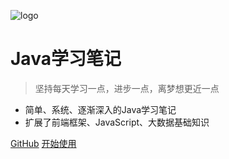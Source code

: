 ![logo](http://image.luokangyuan.com/2018-08-30-145924.png)

# Java学习笔记

> 坚持每天学习一点，进步一点，离梦想更近一点

- 简单、系统、逐渐深入的Java学习笔记
- 扩展了前端框架、JavaScript、大数据基础知识

[GitHub](https://github.com/hazyfoil/notes)
[开始使用](introduction)
